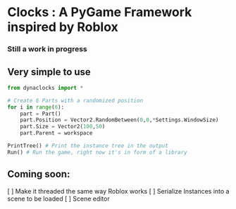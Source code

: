 # Clocks : A PyGame Framework inspired by Roblox
### Still a work in progress


## Very simple to use
```py
from dynaclocks import *

# Create 6 Parts with a randomized position
for i in range(6):
    part = Part()
    part.Position = Vector2.RandomBetween(0,0,*Settings.WindowSize)
    part.Size = Vector2(100,50)
    part.Parent = workspace

PrintTree() # Print the instance tree in the output
Run() # Run the game, right now it's in form of a library
```



## Coming soon:
[ ] Make it threaded the same way Roblox works
[ ] Serialize Instances into a scene to be loaded
[ ] Scene editor

